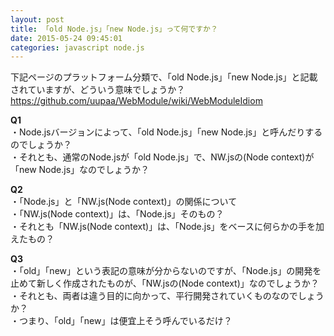 ```yaml
---
layout: post
title: 「old Node.js」「new Node.js」って何ですか？
date: 2015-05-24 09:45:01
categories: javascript node.js
---
```

<!-- {% raw %} -->
<p>下記ページのプラットフォーム分類で、「old Node.js」「new Node.js」と記載されていますが、どういう意味でしょうか？<br>
<a href="https://github.com/uupaa/WebModule/wiki/WebModuleIdiom" rel="nofollow">https://github.com/uupaa/WebModule/wiki/WebModuleIdiom</a></p>

<p><strong>Q1</strong><br>
・Node.jsバージョンによって、「old Node.js」「new Node.js」と呼んだりするのでしょうか？<br>
・それとも、通常のNode.jsが「old Node.js」で、NW.jsの(Node context)が「new Node.js」なのでしょうか？</p>

<p><strong>Q2</strong><br>
・「Node.js」と「NW.js(Node context)」の関係について<br>
・「NW.js(Node context)」は、「Node.js」そのもの？<br>
・それとも「NW.js(Node context)」は、「Node.js」をベースに何らかの手を加えたもの？</p>

<p><strong>Q3</strong><br>
・「old」「new」という表記の意味が分からないのですが、「Node.js」の開発を止めて新しく作成されたものが、「NW.jsの(Node context)」なのでしょうか？<br>
・それとも、両者は違う目的に向かって、平行開発されていくものなのでしょうか？<br>
・つまり、「old」「new」は便宜上そう呼んでいるだけ？</p>
<!-- {% endraw %} -->
